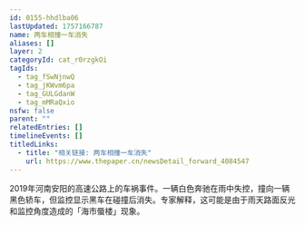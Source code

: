 ```yaml
---
id: 0155-hhdlba06
lastUpdated: 1757166787
name: 两车相撞一车消失
aliases: []
layer: 2
categoryId: cat_r0rzgkOi
tagIds:
  - tag_fSwNjnwQ
  - tag_jKWvm6pa
  - tag_GULGdanW
  - tag_mMRaQxio
nsfw: false
parent: ""
relatedEntries: []
timelineEvents: []
titledLinks:
  - title: "相关链接: 两车相撞一车消失"
    url: https://www.thepaper.cn/newsDetail_forward_4084547
---
```


2019年河南安阳的高速公路上的车祸事件。一辆白色奔驰在雨中失控，撞向一辆黑色轿车，但监控显示黑车在碰撞后消失。专家解释，这可能是由于雨天路面反光和监控角度造成的「海市蜃楼」现象。
